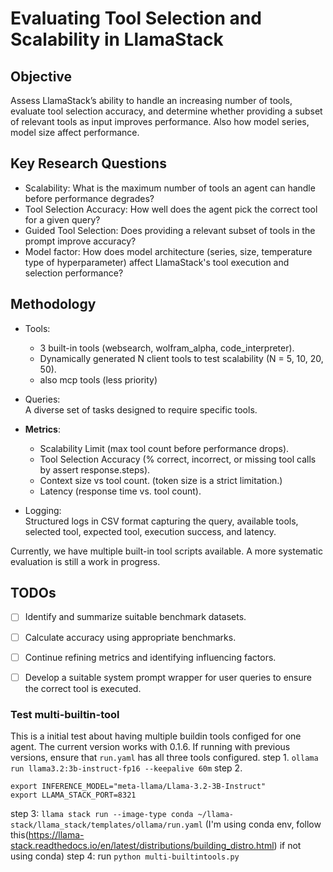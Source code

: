 # Evaluating Tool Selection and Scalability in LlamaStack
## Objective
Assess LlamaStack’s ability to handle an increasing number of tools, evaluate tool selection accuracy, and determine whether providing a subset of relevant tools as input improves performance. Also how model series, model size affect performance.
## Key Research Questions
* Scalability: What is the maximum number of tools an agent can handle before performance degrades?
* Tool Selection Accuracy: How well does the agent pick the correct tool for a given query?
* Guided Tool Selection: Does providing a relevant subset of tools in the prompt improve accuracy?
* Model factor: How does model architecture (series, size, temperature type of hyperparameter) affect LlamaStack's tool execution and selection performance?
## Methodology
* Tools:  
  - 3 built-in tools (websearch, wolfram_alpha, code_interpreter).  
  - Dynamically generated N client tools to test scalability (N = 5, 10, 20, 50).
  - also mcp tools (less priority)
* Queries:  
A diverse set of tasks designed to require specific tools.
* **Metrics**:  
  - Scalability Limit (max tool count before performance drops).  
  - Tool Selection Accuracy (% correct, incorrect, or missing tool calls by assert response.steps).  
  - Context size vs tool count. (token size is a strict limitation.)
  - Latency (response time vs. tool count).
  
* Logging:  
Structured logs in CSV format capturing the query, available tools, selected tool, expected tool, execution success, and latency.

Currently, we have multiple built-in tool scripts available. A more systematic evaluation is still a work in progress.

## TODOs
- [ ] Identify and summarize suitable benchmark datasets.
- [ ] Calculate accuracy using appropriate benchmarks.
- [ ] Continue refining metrics and identifying influencing factors.
- [ ] Develop a suitable system prompt wrapper for user queries to ensure the correct tool is executed.


### Test multi-builtin-tool
This is a initial test about having multiple buildin tools configed for one agent. 
The current version works with 0.1.6. If running with previous versions, ensure that `run.yaml` has all three tools configured. 
step 1. `ollama run llama3.2:3b-instruct-fp16 --keepalive 60m`
step 2.
```
export INFERENCE_MODEL="meta-llama/Llama-3.2-3B-Instruct"
export LLAMA_STACK_PORT=8321
```
step 3: `llama stack run --image-type conda ~/llama-stack/llama_stack/templates/ollama/run.yaml` (I'm using conda env, follow this(https://llama-stack.readthedocs.io/en/latest/distributions/building_distro.html) if not using conda)
step 4: run `python multi-builtintools.py`